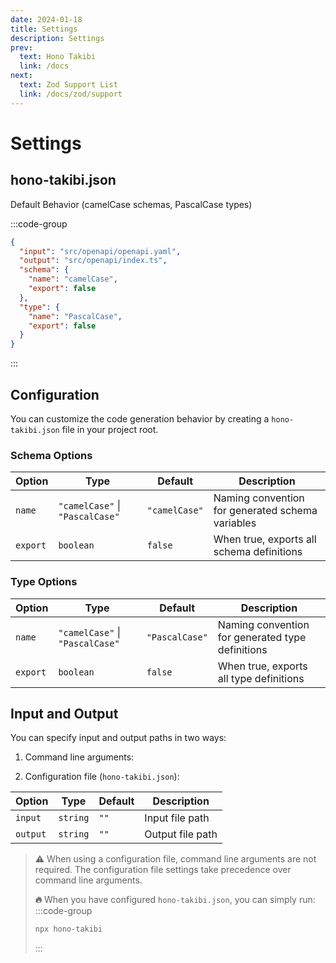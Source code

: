 ```yaml
---
date: 2024-01-18
title: Settings
description: Settings
prev: 
  text: Hono Takibi
  link: /docs
next: 
  text: Zod Support List
  link: /docs/zod/support
---
```


# Settings

## hono-takibi.json

Default Behavior (camelCase schemas, PascalCase types)

:::code-group
```json [hono-takibi.json]
{
  "input": "src/openapi/openapi.yaml",
  "output": "src/openapi/index.ts",
  "schema": {
    "name": "camelCase",
    "export": false
  },
  "type": {
    "name": "PascalCase",
    "export": false
  }
}
```
:::

## Configuration

You can customize the code generation behavior by creating a `hono-takibi.json` file in your project root.

### Schema Options

| Option | Type | Default | Description |
|--------|------|---------|-------------|
| `name` | `"camelCase"` \| `"PascalCase"` | `"camelCase"` | Naming convention for generated schema variables |
| `export` | `boolean` | `false` | When true, exports all schema definitions |

### Type Options

| Option | Type | Default | Description |
|--------|------|---------|-------------|
| `name` | `"camelCase"` \| `"PascalCase"` | `"PascalCase"` | Naming convention for generated type definitions |
| `export` | `boolean` | `false` | When true, exports all type definitions |

## Input and Output

You can specify input and output paths in two ways:

1. Command line arguments:

2. Configuration file (`hono-takibi.json`):

| Option | Type | Default | Description |
|--------|------|---------|-------------|
| `input` | `string` | `""` | Input file path |
| `output` | `string` | `""` | Output file path |

> **⚠️** When using a configuration file, command line arguments are not required. The configuration file settings take precedence over command line arguments.
>
> **🔥** When you have configured `hono-takibi.json`, you can simply run:
> :::code-group
> ```sh [npm]
> npx hono-takibi
> ```
> :::
